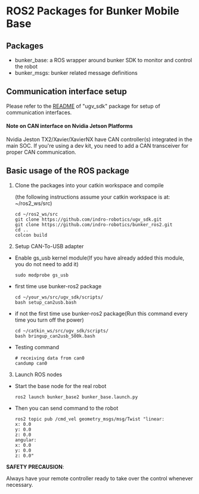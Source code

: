 # ROS2 Packages for Bunker Mobile Base

## Packages

* bunker_base: a ROS wrapper around bunker SDK to monitor and control the robot
* bunker_msgs: bunker related message definitions


## Communication interface setup

Please refer to the [README](https://github.com/indro-robotics/ugv_sdk#hardware-interface) of "ugv_sdk" package for setup of communication interfaces.

#### Note on CAN interface on Nvidia Jetson Platforms

Nvidia Jeston TX2/Xavier/XavierNX have CAN controller(s) integrated in the main SOC. If you're using a dev kit, you need to add a CAN transceiver for proper CAN communication. 

## Basic usage of the ROS package


1. Clone the packages into your catkin workspace and compile

    (the following instructions assume your catkin workspace is at: ~/ros2_ws/src)

    ```
    cd ~/ros2_ws/src
    git clone https://github.com/indro-robotics/ugv_sdk.git
    git clone https://github.com/indro-robotics/bunker_ros2.git
    cd ..
    colcon build
    ```
    
2. Setup CAN-To-USB adapter

* Enable gs_usb kernel module(If you have already added this module, you do not need to add it)
    ```
    sudo modprobe gs_usb
    ```
    
* first time use bunker-ros2 package
   ```
   cd ~/your_ws/src/ugv_sdk/scripts/
   bash setup_can2usb.bash
   ```
   
* if not the first time use bunker-ros2 package(Run this command every time you turn off the power) 
   ```
   cd ~/catkin_ws/src/ugv_sdk/scripts/
   bash bringup_can2usb_500k.bash
   ```
   
* Testing command
    ```
    # receiving data from can0
    candump can0
    ```

3. Launch ROS nodes

* Start the base node for the real robot

    ```
    ros2 launch bunker_base2 bunker_base.launch.py
    ```
* Then you can send command to the robot
    ```
    ros2 topic pub /cmd_vel geometry_msgs/msg/Twist "linear:
    x: 0.0
    y: 0.0
    z: 0.0
    angular:
    x: 0.0
    y: 0.0
    z: 0.0" 

    ```

**SAFETY PRECAUSION**: 

Always have your remote controller ready to take over the control whenever necessary. 
